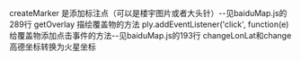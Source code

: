 createMarker     是添加标注点（可以是楼宇图片或者大头针）--见baiduMap.js的289行
getOverlay       描绘覆盖物的方法        ply.addEventListener('click', function(e) 给覆盖物添加点击事件的方法--见baiduMap.js的193行
changeLonLat和change  高德坐标转换为火星坐标
